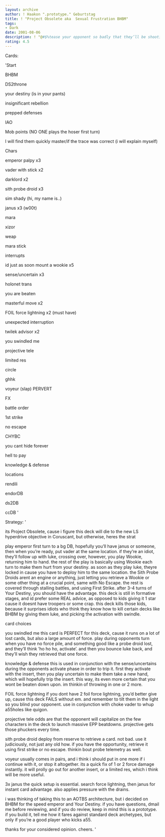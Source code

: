 ```yaml
---
layout: archive
author: ! Haakon ".prototype." Geburtstag
title: ! "Project Obsolete aka  Sexual Frustration BHBM"
tags:
- Dark
date: 2001-08-06
description: ! "@#$%tease your opponent so badly that they’ll be shooting their load early, allowing you to clean up. heh."
rating: 4.5
---
```

Cards: 

'Start

BHBM

DS2throne

your destiny (is in your pants)

insignificant rebellion

prepped defenses

IAO

Mob points (NO ONE plays the hoser first turn)

I will find them quickly master/if the trace was correct (i will explain myself)


Chars

emperor palpy x3

vader with stick x2

darklord x2

sith probe droid x3

sim shady (hi, my name is..)

janus x3 (w00t)

mara

xizor


weap

mara stick


interrupts

id just as soon mount a wookie x5

sense/uncertain x3

holonet trans

you are beaten

masterful move x2

FOIL force lightning x2 (must have)

unexpected interruption

twilek advisor x2

you swindled me

projective tele

limited res

circle

ghhk

voyeur (slap) PERVERT


FX

battle order

1st strike

no escape

CHYBC

you cant hide forever

hell to pay

knowledge & defense


locations

rendili

endorDB

ds2DB

ccDB '

Strategy: '

its Project Obsolete, cause i figure this deck will die to the new LS hyperdrive objective in Coruscant, but otherwise, heres the strat


play emperor first turn to a bg DB, hopefully you’ll have janus or someone, then when you’re ready, put vader at the same location. if they’re an idiot, they’ll follow up with luke, crossing over, however, you play Wookie, returning him to hand. the rest of the play is basically using Wookie each turn to make them hurt from your destiny. as soon as they play luke, theyre locked in cause you have to deploy him to the same location. the Sith Probe Droids arent an engine or anything, just letting you retrieve a Wookie or some other thing at a crucial point, same with No Escape. the rest is covered through stalling battles, and using First Strike. after 3-4 turns of Your Destiny, you should have the advantage. this deck is still in formative stages, and id prefer some REAL advice, as opposed to kids giving it 1 star cause it doesnt have troopers or some crap. this deck kills those kids, because it surprises idiots who think they know how to kill certain decks like BHBM by giving them luke, and picking the activation with swindle.


card choices

you swindled me this card is PERFECT for this deck, cause it runs on a lot of lost cards, but also a large amount of force. play during opponents turn when you have no force pile, and something good like a probe droid lost, and they’ll think ’ho ho ho, activate’. and then you bounce luke back, and they’ll wish they retrieved that one force.


knowledge & defense this is used in conjunction with the sense/uncertains during the opponents activate phase in order to trip it. first they activate with the insert, then you play uncertain to make them take a new hand, which will hopefully trip the insert. this way, its even more certain that you wont be beaten down upon. im thinkin of throwing in one or 2 more.


FOIL force lightning if you dont have 2 foil force lightning, you’d better give up, cause this deck FAILS without em. and remember to tilt them in the light so you blind your opponent. use in conjunction with choke vader to whup a55holes like quigon.


projective tele odds are that the opponent will capitalize on the few characters in the deck to launch massive EPP beatdowns. projective gets those phuckers every time.


sith probe droid deploy from reserve to retrieve a card. not bad. use it judiciously, not just any old how. if you have the opportunity, retrieve it using first strike or no escape. thinkin bout probe telemetry as well.


voyeur usually comes in pairs, and i think i should put in one more if i continue with it, or stop it altogether. its a quick fix of 1 or 2 force damage instantly. it will prolly go out for another insert, or a limited res, which i think will be more useful.


3x janus the quick setup is essential. search force lightning, then janus for instant card advantage. also applies pressure with the drains.


i was thinking of taking this to an AOTBS architecture, but i decided on BHBM for the speed emperor and Your Destiny. if you have questions, dmail me before reviewing, and if you do review, keep in mind this is a prototype. if you build it, tell me how it fares against standard deck archetypes, but only if you’re a good player who kicks a55.


thanks for your considered opinion. cheers.  '